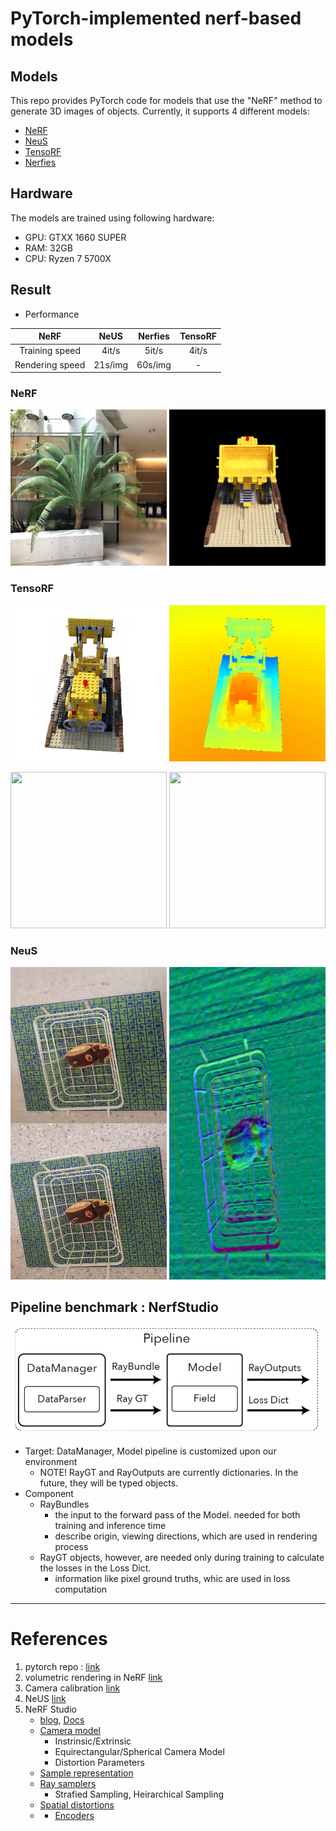 # PyTorch-implemented nerf-based models

## Models
This repo provides PyTorch code for models that use the "NeRF" method to generate 3D images of objects. Currently, it supports 4 different models:

- [NeRF](https://arxiv.org/abs/2003.08934)
- [NeuS](https://arxiv.org/abs/2106.10689)
- [TensoRF](https://arxiv.org/abs/2203.09517)
- [Nerfies](https://arxiv.org/abs/2011.12948)

## Hardware

The models are trained using following hardware:

- GPU: GTXX 1660 SUPER
- RAM: 32GB
- CPU: Ryzen 7 5700X

## Result

- Performance

| NeRF | NeUS | Nerfies | TensoRF |
|:---:|:---:|:---:|:---:|
|Training speed|4it/s|5it/s|4it/s|-|
|Rendering speed|21s/img|60s/img|-|-|

### NeRF
<img src="./assets/readme/nerf_fern.png" width="250" height="250"> <img src="./assets/readme/nerf_lego.png" width="250" height="250">

### TensoRF
<img src="./assets/readme/tensorf_lego.gif" width="250" height="250"> <img src="./assets/readme/tensorf_lego_depth.gif" width="250" height="250">

<img src="./assets/readme/tensorf_wineholder" width="250" height="250"> <img src="./assets/readme/tensorf_wineholder_depth" width="250" height="250">

### NeuS
<img src="./assets/readme/neus_thin_structure.png" width="250" height="500"> <img src="./assets/readme/neus_thin_structure_norm.png" width="250" height="500">


## Pipeline benchmark : NerfStudio
![pipeline](./assets/nerfstudio_pipeline.JPG)
- Target: DataManager, Model pipeline is customized upon our environment
    - NOTE! RayGT and RayOutputs are currently dictionaries. In the future, they will be typed objects.
- Component
    - RayBundles
        - the input to the forward pass of the Model. needed for both training and inference time
        - describe origin, viewing directions, which are used in rendering process
    - RayGT objects, however, are needed only during training to calculate the losses in the Loss Dict.
        - information like pixel ground truths, whic are used in loss computation

---
# References
1. pytorch repo : [link](https://github.com/yenchenlin/nerf-pytorch/tree/1f064835d2cca26e4df2d7d130daa39a8cee1795)
2. volumetric rendering in NeRF [link](https://keras.io/examples/vision/nerf/)
3. Camera calibration [link](https://www.mathworks.com/help/vision/ug/camera-calibration.html)
4. NeUS [link](https://github.com/Totoro97/NeuS/tree/6f96f96005d72a7a358379d2b576c496a1ab68dd)
5. NeRF Studio
    - [blog](https://xoft.tistory.com/26), [Docs](https://docs.nerf.studio/en/latest/index.html)
    - [Camera model](https://docs.nerf.studio/en/latest/nerfology/model_components/visualize_cameras.html)
        - Instrinsic/Extrinsic
        - Equirectangular/Spherical Camera Model
        - Distortion Parameters
    - [Sample representation](https://docs.nerf.studio/en/latest/nerfology/model_components/visualize_samples.html)
    - [Ray samplers](https://docs.nerf.studio/en/latest/nerfology/model_components/visualize_samplers.html)
        - Strafied Sampling, Heirarchical Sampling 
    - [Spatial distortions](https://docs.nerf.studio/en/latest/nerfology/model_components/visualize_spatial_distortions.html)
    - - [Encoders](https://docs.nerf.studio/en/latest/nerfology/model_components/visualize_encoders.html)
